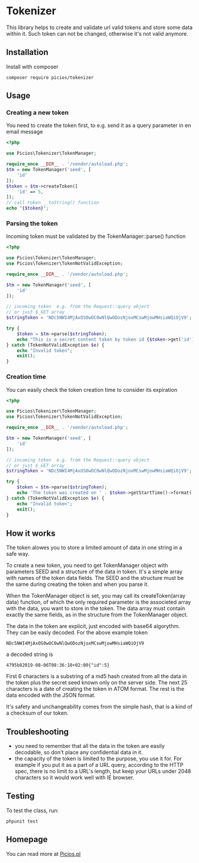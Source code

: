 

# Tokenizer

This library helps to create and validate url valid tokens and store some data within it. Such token can not be changed, otherwise it's not valid anymore.

## Installation

Install with composer

```
composer require picios/tokenizer
```
## Usage

### Creating a new token
You need to create the token first, to  e.g. send it as a query parameter in en email message

``` php
<?php

use Picios\Tokenizer\TokenManager;

require_once __DIR__ . '/vendor/autoload.php';
$tm = new TokenManager('seed', [
    'id'
]);
$token = $tm->createToken([
    'id' => 5,
]);
// call token __toString() function
echo "{$token}";
```
### Parsing the token
Incoming token must be validated by the TokenManager::parse() function 
``` php
<?php

use Picios\Tokenizer\TokenManager;
use Picios\Tokenizer\TokenNotValidException;

require_once __DIR__ . '/vendor/autoload.php';

$tm = new TokenManager('seed', [
    'id'
]);

// incoming token  e.g. from the Request::query object
// or just $_GET array
$stringToken = 'NDc5NWI4MjAxOS0wOC0wNlQwODozNjoxMCswMjowMHsiaWQiOjV9';

try {
    $token = $tm->parse($stringToken);
    echo "This is a secret content taken by token id {$token->get('id')}";
} catch (TokenNotValidException $e) {
    echo "Invalid token";
    exit();
}
```
### Creation time
You can easily check the token creation time to consider its expiration
``` php
<?php

use Picios\Tokenizer\TokenManager;
use Picios\Tokenizer\TokenNotValidException;

require_once __DIR__ . '/vendor/autoload.php';

$tm = new TokenManager('seed', [
    'id'
]);

// incoming token  e.g. from the Request::query object
// or just $_GET array
$stringToken = 'NDc5NWI4MjAxOS0wOC0wNlQwODozNjoxMCswMjowMHsiaWQiOjV9';

try {
    $token = $tm->parse($stringToken);
    echo 'The token was created on ' . $token->getStartTime()->format('Y-m-d H:i:s');
} catch (TokenNotValidException $e) {
    echo "Invalid token";
    exit();
}
```

## How it works

The token alowes you to store a limited amount of data in one string in a safe way. 

To create a new token, you need to get TokenManager object with parameters SEED and a structure of the data in token. It's a simple array with names of the token data fields. The SEED and the structure must be the same during creating the token and when you parse it.

When the TokenManager object is set, you may call its createToken(array data) function, of which the only required parameter is the associeted array with the data, you want to store in the token. The data array must contain exactly the same fields, as in the structure from the TokenManager object.

The data in the token are explicit, just encoded with base64 algorythm. They can be easly decoded. For the above example token
```
NDc5NWI4MjAxOS0wOC0wNlQwODozNjoxMCswMjowMHsiaWQiOjV9
```
a decoded string is
```
4795b82019-08-06T08:36:10+02:00{"id":5}
```
First 6 characters is a substring of a md5 hash created from all the data in the token plus the secret seed known only on the server side. The next 25 characters is a date of creating the token in ATOM format. The rest is the data encoded with the JSON format.

It's safety and unchangeability comes from the simple hash, that is a kind of a checksum of our token.

## Troubleshooting

- you need to remember that all the data in the token are easily decodable, so don't place any confidential data in it.
- the capacity of the token is limited to the purpose, you use it for. For example if you put it as a part of a URL query, according to the HTTP spec, there is no limit to a URL's length, but keep your URLs under 2048 characters so it would work well with IE browser.

## Testing

To test the class, run:
```
phpunit test
```
## Homepage

You can read more at [Picios.pl](http://picios.pl/)